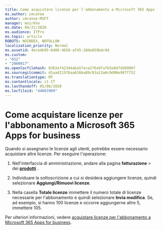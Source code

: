 ```yaml
---
title: Come acquistare licenze per l'abbonamento a Microsoft 365 Apps for business
ms.author: cmcatee
author: cmcatee-MSFT
manager: mnirkhe
ms.date: 04/21/2020
ms.audience: ITPro
ms.topic: article
ROBOTS: NOINDEX, NOFOLLOW
localization_priority: Normal
ms.assetid: 4ece4b95-0d06-4658-af45-28de859bdc9d
ms.custom:
- "652"
- "2000017"
ms.openlocfilehash: 0362ef42344aba57eca276a9fafb5e847dd9996f
ms.sourcegitcommit: d1aad215f8aa636ba89c93a13a0c9d90e997f752
ms.translationtype: MT
ms.contentlocale: it-IT
ms.lasthandoff: 05/06/2020
ms.locfileid: "44063909"
---
```

# <a name="how-to-buy-licenses-for-your-microsoft-365-apps-for-business-subscription"></a>Come acquistare licenze per l'abbonamento a Microsoft 365 Apps for business

Quando si assegnano le licenze agli utenti, potrebbe essere necessario acquistare altre licenze. Per eseguire l'operazione:
  
1. Nell'interfaccia di amministrazione, andare alla pagina **fatturazione** \> dei **[prodotti](https://go.microsoft.com/fwlink/p/?linkid=842054)** .

2. Individuare la sottoscrizione a cui si desidera aggiungere licenze, quindi selezionare **Aggiungi/Rimuovi licenze**.

3. Nella casella **Totale licenze** immettere il numero totale di licenze necessarie per l'abbonamento e quindi selezionare **Invia modifica**. Se, ad esempio, si hanno 100 licenze e occorre aggiungerne altre 5, immettere 105.

Per ulteriori informazioni, vedere [acquistare licenze per l'abbonamento a Microsoft 365 Apps for business](https://docs.microsoft.com/office365/admin/subscriptions-and-billing/buy-licenses).